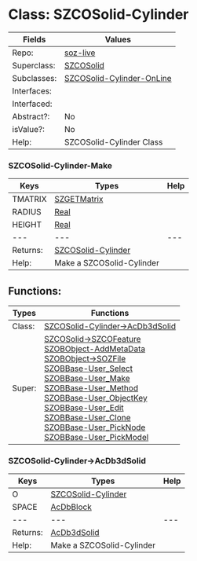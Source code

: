 
# Class:	SZCOSolid-Cylinder

| Fields | Values |
| --------- | --------- |
| Repo: | [soz-live](/repos/soz-live.html) |
| Superclass: | [SZCOSolid](SZCOSolid.html) |
| Subclasses: | [SZCOSolid-Cylinder-OnLine](SZCOSolid-Cylinder-OnLine.html) |
| Interfaces: |  |
| Interfaced: |  |
| Abstract?: | No |
| isValue?: | No |
| Help: | SZCOSolid-Cylinder Class |

### SZCOSolid-Cylinder-Make

| Keys | Types | Help |
| --------- | --------- | --------- |
| TMATRIX | [SZGETMatrix](SZGETMatrix.html) |  |
| RADIUS | [Real](Real.html) |  |
| HEIGHT | [Real](Real.html) |  |
| --- | --- | --- |
| Returns: | [SZCOSolid-Cylinder](SZCOSolid-Cylinder.html) |
| Help: | Make a SZCOSolid-Cylinder |


## Functions:

| Types | Functions |
| --------- | --------- |
| Class: | [SZCOSolid-Cylinder->AcDb3dSolid](#SZCOSolid-Cylinder->AcDb3dSolid) |
| Super: | [SZCOSolid->SZCOFeature](SZCOSolid.html) <br> [SZOBObject-AddMetaData](SZOBObject.html) <br> [SZOBObject->SOZFile](SZOBObject.html) <br> [SZOBBase-User_Select](SZOBBase.html) <br> [SZOBBase-User_Make](SZOBBase.html) <br> [SZOBBase-User_Method](SZOBBase.html) <br> [SZOBBase-User_ObjectKey](SZOBBase.html) <br> [SZOBBase-User_Edit](SZOBBase.html) <br> [SZOBBase-User_Clone](SZOBBase.html) <br> [SZOBBase-User_PickNode](SZOBBase.html) <br> [SZOBBase-User_PickModel](SZOBBase.html) |


### SZCOSolid-Cylinder->AcDb3dSolid

| Keys | Types | Help |
| --------- | --------- | --------- |
| O | [SZCOSolid-Cylinder](SZCOSolid-Cylinder.html) |  |
| SPACE | [AcDbBlock](AcDbBlock.html) |  |
| --- | --- | --- |
| Returns: | [AcDb3dSolid](AcDb3dSolid.html) |
| Help: | Make a SZCOSolid-Cylinder |

